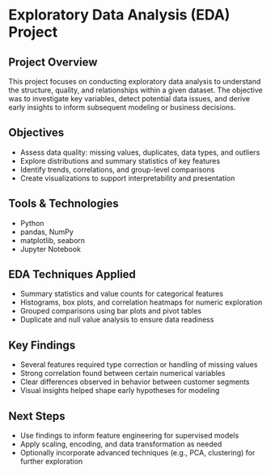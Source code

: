 # Exploratory Data Analysis (EDA) Project

## Project Overview

This project focuses on conducting exploratory data analysis to understand the structure, quality, and relationships within a given dataset. The objective was to investigate key variables, detect potential data issues, and derive early insights to inform subsequent modeling or business decisions.

## Objectives

- Assess data quality: missing values, duplicates, data types, and outliers  
- Explore distributions and summary statistics of key features  
- Identify trends, correlations, and group-level comparisons  
- Create visualizations to support interpretability and presentation

## Tools & Technologies

- Python  
- pandas, NumPy  
- matplotlib, seaborn  
- Jupyter Notebook  

## EDA Techniques Applied

- Summary statistics and value counts for categorical features  
- Histograms, box plots, and correlation heatmaps for numeric exploration  
- Grouped comparisons using bar plots and pivot tables  
- Duplicate and null value analysis to ensure data readiness

## Key Findings

- Several features required type correction or handling of missing values  
- Strong correlation found between certain numerical variables  
- Clear differences observed in behavior between customer segments  
- Visual insights helped shape early hypotheses for modeling

## Next Steps

- Use findings to inform feature engineering for supervised models  
- Apply scaling, encoding, and data transformation as needed  
- Optionally incorporate advanced techniques (e.g., PCA, clustering) for further exploration
